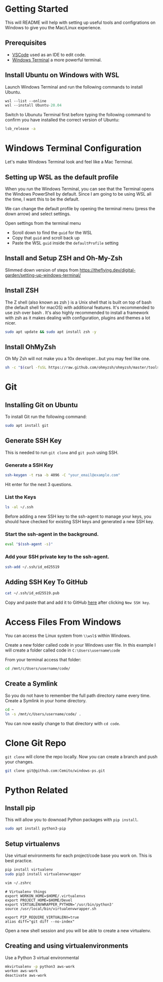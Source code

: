 # Getting Started
This will README will help with setting up useful tools and configrations on Windows to give you the Mac/Linux experience.

## Prerequisites
 - [VSCode](https://code.visualstudio.com/docs/?dv=win) used as an IDE to edit code.
 - [Windows Terminal](https://apps.microsoft.com/store/detail/windows-terminal/9N0DX20HK701?hl=en-gb&gl=gb) a more powerful terminal.

## Install Ubuntu on Windows with WSL
Launch Windows Terminal and run the following commands to install Ubuntu.
```ps
wsl --list --online
wsl --install Ubuntu-20.04
```

Switch to Ubunutu Terminal first before typing the following command to confirm you have installed the correct version of Ubuntu:
```sh
lsb_release -a
```

# Windows Terminal Configuration
Let's make Windows Terminal look and feel like a Mac Terminal.

## Setting up WSL as the default profile
When you run the Windows Terminal, you can see that the Terminal opens the Windows PowerShell by default. Since I am going to be using WSL all the time, I want this to be the default.

We can change the default profile by opening the terminal menu (press the down arrow) and select settings.

Open settings from the terminal menu
- Scroll down to find the `guid` for the WSL
- Copy that `guid` and scroll back up
- Paste the WSL `guid` inside the `defaultProfile` setting

## Install and Setup ZSH and Oh-My-Zsh
Slimmed down version of steps from https://theflying.dev/digital-garden/setting-up-windows-terminal/

## Install ZSH
The Z shell (also known as zsh ) is a Unix shell that is built on top of bash (the default shell for macOS) with additional features. It's recommended to use zsh over bash . It's also highly recommended to install a framework with zsh as it makes dealing with configuration, plugins and themes a lot nicer.

```sh
sudo apt update && sudo apt install zsh -y
```

## Install OhMyZsh
Oh My Zsh will not make you a 10x developer...but you may feel like one.

```sh
sh -c "$(curl -fsSL https://raw.github.com/ohmyzsh/ohmyzsh/master/tools/install.sh)"
```

# Git
## Installing Git on Ubuntu
To install Git run the following command:
```sh
sudo apt install git
```

## Generate SSH Key
This is needed to run `git clone` and `git push` using SSH.

### Generate a SSH Key
```sh
ssh-keygen -t rsa -b 4096 -C "your_email@example.com"
```
Hit enter for the next 3 questions.

### List the Keys
```sh
ls -al ~/.ssh
```

Before adding a new SSH key to the ssh-agent to manage your keys, you should have checked for existing SSH keys and generated a new SSH key.

### Start the ssh-agent in the background.
```sh
eval "$(ssh-agent -s)"
```

### Add your SSH private key to the ssh-agent.
```sh
ssh-add ~/.ssh/id_ed25519
```

## Adding SSH Key To GitHub
```sh
cat ~/.ssh/id_ed25519.pub
```

Copy and paste that and add it to GitHub [here](https://github.com/settings/keys) after clicking `New SSH key`.

# Access Files From Windows
You can access the Linux system from `\\wsl$` within Windows.

Create a new folder called code in your Windows user file. In this example I will create a folder called code in `C:\Users\username\code`

From your terminal access that folder:
```sh
cd /mnt/c/Users/username/code/
```

## Create a Symlink
So you do not have to remember the full path directory name every time. Create a Symlink in your home directory.

```sh
cd ~
ln -s /mnt/c/Users/username/code/ .
```

You can now easily change to that directory with `cd code`.

# Clone Git Repo

`git clone` will clone the repo locally. Now you can create a branch and push your changes.
```sh
git clone git@github.com:Cemito/windows-ps.git
```

# Python Related

## Install pip
This will allow you to downoad Python packages with `pip install`.

```sh
sudo apt install python3-pip
```

## Setup virtualenvs
Use virtual environments for each project/code base you work on. This is best practice.

```sh
pip install virtualenv
sudo pip3 install virtualenvwrapper
```

```sh
vim ~/.zshrc
```

```
# Virtualenv things
export WORKON_HOME=$HOME/.virtualenvs
export PROJECT_HOME=$HOME/Devel
export VIRTUALENVWRAPPER_PYTHON='/usr/bin/python3'
source /usr/local/bin/virtualenvwrapper.sh

export PIP_REQUIRE_VIRTUALENV=true
alias diff="git diff --no-index"
```
Open a new shell session and you will be able to create a new virtualenv.

## Creating and using virtualenvironments
Use a Python 3 virtual environmental

```sh
mkvirtualenv -p python3 aws-work
workon aws-work
deactivate aws-work
```